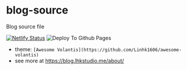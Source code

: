 # blog-source
Blog source file

[![Netlify Status](https://api.netlify.com/api/v1/badges/4624d6bd-ab0d-4f5b-a02b-b9b1e1418575/deploy-status)](https://app.netlify.com/sites/zealous-feynman-0eae97/deploys)
![Deploy To Github Pages](https://github.com/Linhk1606/blog-source/workflows/Deploy%20To%20Github%20Pages/badge.svg)

* theme: `[Awesome Volantis](https://github.com/Linhk1606/awesome-volantis)`
* see more at https://blog.lhkstudio.me/about/
